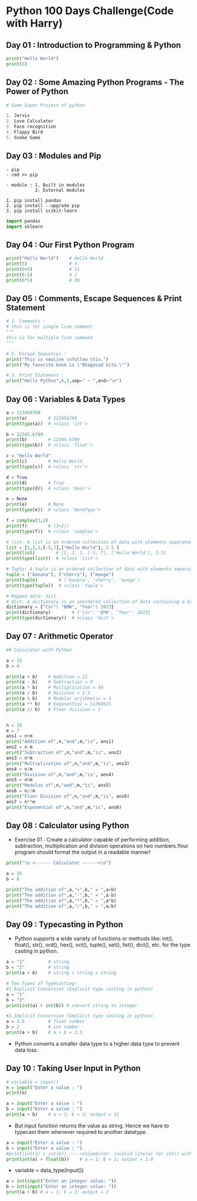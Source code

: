 # Python 100 Days Challenge(Code with Harry)

## Day 01 : Introduction to Programming & Python

```python
print("Hello World")
print(5)
```

## Day 02 : Some Amazing Python Programs - The Power of Python

```python
# Some Super Project of python

1. Jervis
2. Love Calculator
3. Face recognition
4. Flappy Bird
5. Snake Game
```

## Day 03 : Modules and Pip
```
- pip
- cmd >> pip

- module : 1. Built in modules
           2. External modules

1. pip install pandas
2. pip install --upgrade pip
3. pip install scikit-learn
```
```python
import pandas
import sklearn
```

## Day 04 : Our First Python Program

```python
print("Hello World")    # Hello World
print(5)                # 5       
print(6+5)              # 11
print(6-5)              # 1
print(6*5)              # 30
```

## Day 05 : Comments, Escape Sequences & Print Statement

```python
# 1. Comments : 
# this is for single line comment
""" 
this is for multiple line comment
"""

# 2. Escape Sequences : 
print("This is newline \nfollow this.")
print("My favorite book is \"Bhagavad Gita.\"")

# 3. Print Statement : 
print("Hello Python",6,5,sep=" ~ ",end="\n")
```

## Day 06 : Variables & Data Types

```python
a = 123456789
print(a)        # 123456789
print(type(a))  # <class 'int'>
```

```python
b = 12345.6789
print(b)        # 12345.6789
print(type(b))  # <class 'float'>
```

```python
c = "Hello World"
print(c)        # Hello World
print(type(c))  # <class 'str'>
```

```python
d = True
print(d)        # True
print(type(d))  # <class 'bool'>
```

```python
e = None
print(e)        # None
print(type(e))  # <class 'NoneType'>
```

```python
f = complex(3,2)
print(f)        # (3+2j)
print(type(f))  # <class 'complex'>
```

```python
# list: A list is an ordered collection of data with elements separated by a comma and enclosed within square brackets.Lists are mutable and can be modified after creation.
list = [1,2,3,[-5,7],["Hello World"], 2.5 ]
print(list)        # [1, 2, 3, [-5, 7], ['Hello World'], 2.5]
print(type(list))  # <class 'list'>

```

```python
# Tuple: A tuple is an ordered collection of data with elements separated by a comma and enclosed within parentheses. Tuples are immutable and can not be modified after creation.
tuple = ("banana"), ("cherry"), ("mango")
print(tuple)        # ('banana', 'cherry', 'mango')
print(type(tuple))  # <class 'tuple'>
```

```python
# Mapped data: dict
# dict: A dictionary is an unordered collection of data containing a key:value pair. The key:value pairs are enclosed within curly brackets.
dictionary = {"Car": "BMW", "Year": 2023}
print(dictionary)        # {'Car': 'BMW', 'Year': 2023}
print(type(dictionary))  # <class 'dict'>
```

## Day 07 : Arithmetic Operator

```python
## Calculator with Python

a = 15
b = 6

print(a + b)    # Addition = 21
print(a - b)    # Subtraction = 9
print(a * b)    # Multiplication = 90
print(a / b)    # Division = 2.5
print(a % b)    # Modular arithmetic = 3
print(a ** b)   # Exponential = 11390625
print(a // b)   # Floor division = 2


n = 15
m = 7
ans1 = n+m
print("Addition of",n,"and",m,"is", ans1)
ans2 = n-m
print("Subtraction of",n,"and",m,"is", ans2)
ans3 = n*m
print("Multiplication of",n,"and",m,"is", ans3)
ans4 = n/m
print("Division of",n,"and",m,"is", ans4)
ans5 = n%m
print("Modulus of",n,"and",m,"is", ans5)
ans6 = n//m
print("Floor Division of",n,"and",m,"is", ans6)
ans7 = n**m
print("Exponential of",n,"and",m,"is", ans6)
```

## Day 08 : Calculator using Python

- Exercise 01 : Create a calculator capable of performing addition, subtraction, multiplication and division operations on two numbers.Your program should format the output in a readable manner!

```python
print("\n <------ Calculator ------>\n")

a = 15
b = 6

print("The addition of",a,"+",b," = ",a+b)
print("The addition of",a,"-",b," = ",a-b)
print("The addition of",a,"*",b," = ",a*b)
print("The addition of",a,"/",b," = ",a/b)
```

## Day 09 : Typecasting in Python

- Python supports a wide variety of functions or methods like: int(), float(), str(), ord(), hex(), oct(), tuple(), set(), list(), dict(), etc. for the type casting in python.

```python
a = "1"         # string
b = "2"         # string
print(a + b)    # string + string = string

# Two Types of Typecasting:
#1.Explicit Conversion (Explicit type casting in python)
a = "1" 
b = "2"
print(int(a) + int(b)) # convert string to integer

#2.Implicit Conversion (Implicit type casting in python).
a = 1.5         # float number
b = 2           # int number
print(a + b)    # a + b = 3.5
```
- Python converts a smaller data type to a higher data type to prevent data loss.

## Day 10 : Taking User Input in Python

```python
# variable = input()
n = input("Enter a value : ")
print(n)
```

```python
a = input("Enter a value : ")
b = input("Enter a value : ")
print(a + b)    # a = 1; b = 2; output = 12 
```

- But input function returns the value as string. Hence we have to typecast them whenever required to another datatype.

```python
a = input("Enter a value : ")
b = input("Enter a value : ")
#print(int(a) + int(b)) ---->ValueError: invalid literal for int() with base 10
print(int(a) + float(b))    # a = 1; b = 2; output = 3.0
```

- variable = data_type(input())

```python
a = int(input("Enter an integer value: "))
b = int(input("Enter an integer value: "))
print(a + b) # a = 1; b = 2; output = 3
```
